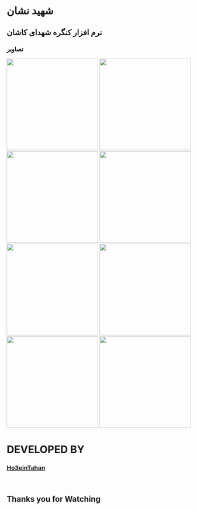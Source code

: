 # شهید نشان

## نرم افزار کنگره شهدای کاشان

### تصاویر

<image src="Sreens-Readme/screen1.png" height="250px">
<image src="Sreens-Readme/screen2.png" height="250px">
<image src="Sreens-Readme/screen3.png" height="250px">
<image src="Sreens-Readme/screen4.png" height="250px">
<br>
<image src="Sreens-Readme/screen5.png" height="250px">
<image src="Sreens-Readme/screen6.png" height="250px">
<image src="Sreens-Readme/screen7.png" height="250px">
<image src="Sreens-Readme/screen8.png" height="250px">


# DEVELOPED BY
### <a href="https://github.com/Ho3einTahan">Ho3einTahan</a>
<br>

## Thanks you for Watching